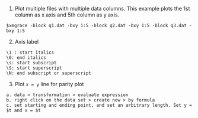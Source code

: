 1. Plot multiple files with multiple data columns. This example plots the 1st column as x axis and 5th column as y axis. 
```
$xmgrace -block q1.dat -bxy 1:5 -block q2.dat -bxy 1:5 -block q3.dat -bxy 1:5
```
2. Axis label
```
\1 : start italics
\0: end italics
\s: start subscript
\S: start superscript
\N: end subscript or superscript
```
3. Plot `x = y` line for parity plot
```
a. data > transformation > evaluate expression
b. right click on the data set > create new > by formula
c. set starting and ending point, and set an arbitrary length. Set y = $t and x = $t
```
